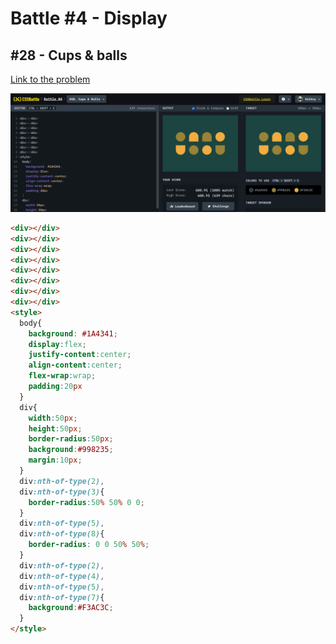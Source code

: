 # Battle #4 - Display

## #28 - Cups & balls

[Link to the problem](https://cssbattle.dev/play/28)

![result](./images/cups&balls.png)

```html
<div></div>
<div></div>
<div></div>
<div></div>
<div></div>
<div></div>
<div></div>
<div></div>
<style>
  body{
    background: #1A4341;
    display:flex;
    justify-content:center;
    align-content:center;
    flex-wrap:wrap;
    padding:20px
  }
  div{
    width:50px;
    height:50px;
    border-radius:50px;
    background:#998235;
    margin:10px;
  }
  div:nth-of-type(2),
  div:nth-of-type(3){
    border-radius:50% 50% 0 0;
  }
  div:nth-of-type(5),
  div:nth-of-type(8){
    border-radius: 0 0 50% 50%;
  }
  div:nth-of-type(2),
  div:nth-of-type(4),
  div:nth-of-type(5),
  div:nth-of-type(7){
    background:#F3AC3C;
  }
</style>
```